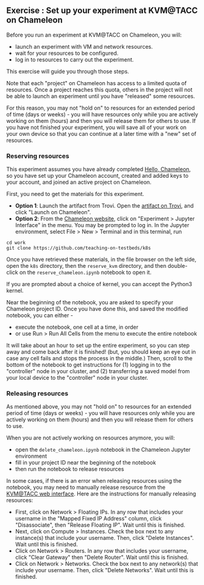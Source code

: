 ## Exercise : Set up your experiment at KVM@TACC on Chameleon

Before you run an experiment at KVM@TACC on Chameleon, you will:

- launch an experiment with VM and network resources.
- wait for your resources to be configured. 
- log in to resources to carry out the experiment. 

This exercise will guide you through those steps.

Note that each "project" on Chameleon has access to a limited quota of resources. Once a project reaches this quota, others in the project will not be able to launch an experiment until you have "released" some resources.

For this reason, you may not "hold on" to resources for an extended period of time (days or weeks) - you will have resources only while you are actively working on them (hours) and then you will release them for others to use. If you have not finished your experiment, you will save all of your work on your own device so that you can continue at a later time with a "new" set of resources.

### Reserving resources

This experiment assumes you have already completed [Hello, Chameleon](https://teaching-on-testbeds.github.io/blog/hello-chameleon), so you have set up your Chameleon account, created and added keys to your account, and joined an active project on Chameleon.

First, you need to get the materials for this experiment.

* **Option 1**: Launch the artifact from Trovi. Open the [artifact on Trovi](https://chameleoncloud.org/experiment/share/9bae9a8a-68fa-402c-ae51-41431eb78732), and click "Launch on Chameleon".
* **Option 2**: From the [Chameleon website](https://chameleoncloud.org/), click on "Experiment \> Jupyter Interface" in the menu. You may be prompted to log in. In the Jupyter environment, select File \> New \> Terminal and in this terminal, run

```
cd work
git clone https://github.com/teaching-on-testbeds/k8s
```

Once you have retrieved these materials, in the file browser on the left side, open the `k8s` directory, then the `reserve_kvm` directory, and then double-click on the `reserve_chameleon.ipynb` notebook to open it.

If you are prompted about a choice of kernel, you can accept the Python3 kernel.

Near the beginning of the notebook, you are asked to specify your Chameleon project ID. Once you have done this, and saved the modified notebook, you can either - 

* execute the notebook, one cell at a time, in order
* or use Run \> Run All Cells from the menu to execute the entire notebook

It will take about an hour to set up the entire experiment, so you can step away and come back after it is finished! (but, you should keep an eye out in case any cell fails and stops the process in the middle.) Then, scroll to the bottom of the notebook to get instructions for (1) logging in to the "controller" node in your cluster, and (2) transferring a saved model from your local device to the "controller" node in your cluster.

### Releasing resources

As mentioned above, you may not "hold on" to resources for an extended period of time (days or weeks) - you will have resources only while you are actively working on them (hours) and then you will release them for others to use.

When you are not actively working on resources anymore, you will:

* open the `delete_chameleon.ipynb` notebook in the Chameleon Jupyter environment
* fill in your project ID near the beginning of the notebook
* then run the notebook to release resources

In some cases, if there is an error when releasing resources using the notebook, you may need to manually release resource from the [KVM@TACC web interface](https://kvm.tacc.chameleoncloud.org/project/). Here are the instructions for manually releasing resources:

* First, click on Network \> Floating IPs. In any row that includes your username in the "Mapped Fixed IP Address" column, click "Disassociate", then "Release Floating IP". Wait until this is finished.
* Next, click on Compute \> Instances. Check the box next to any instance(s) that include your username. Then, click "Delete Instances". Wait until this is finished.
* Click on Network \> Routers. In any row that includes your username, click "Clear Gateway" then "Delete Router". Wait until this is finished.
* Click on Network \> Networks. Check the box next to any network(s) that include your username. Then, click "Delete Networks". Wait until this is finished.
